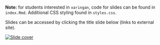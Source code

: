 
**Note:** for students interested in `xaringan`, code for slides can be
found in `index.Rmd`. Additional CSS styling found in `styles.css`.

Slides can be accessed by clicking the title slide below (links to
external site).

[![Slide
cover](images/share-card.png)](https://simmwill.github.io/data.table_lecture)

